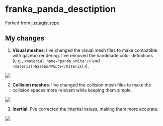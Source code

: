 # franka_panda_desctiption

Forked from [justagist repo](https://github.com/justagist/franka_panda_description).

## My changes

1) **Visual meshes**: I've changed the visual mesh files to make compatible with gazebo rendering. I've removed the handmade color definitions (e.g., `<material name="panda_white"/>` and `<material>Gazebo/White</material>`).

![](https://raw.githubusercontent.com/qgallouedec/franka_panda_description/main/assets/panda.jpg)

2) **Collision meshes**: I've changed the collision mesh files to make the collision spaces more relevant while keeping them simple.

![](https://raw.githubusercontent.com/qgallouedec/franka_panda_description/main/assets/collision.jpg)

3) **Inertial**: I've corrected the intertial values, making them more accurate.
 
 ![](https://raw.githubusercontent.com/qgallouedec/franka_panda_description/main/assets/inertia.jpg)